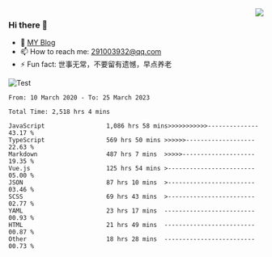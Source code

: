 <img align='right' src='https://github-readme-stats.vercel.app/api?username=niaogege&show_icons=true&theme=radical'/>

### Hi there 👋

- 🌱 [MY Blog](https://bythewayer.com/)
- 📫 How to reach me: 291003932@qq.com
- ⚡ Fun fact:  世事无常，不要留有遗憾，早点养老

![Test](https://github-readme-stats.vercel.app/api/top-langs/?username=niaogege&layout=compact)

<!--START_SECTION:waka-->

```text
From: 10 March 2020 - To: 25 March 2023

Total Time: 2,518 hrs 4 mins

JavaScript                 1,086 hrs 58 mins>>>>>>>>>>>--------------   43.17 %
TypeScript                 569 hrs 50 mins >>>>>>-------------------   22.63 %
Markdown                   487 hrs 7 mins  >>>>>--------------------   19.35 %
Vue.js                     125 hrs 54 mins >------------------------   05.00 %
JSON                       87 hrs 10 mins  >------------------------   03.46 %
SCSS                       69 hrs 43 mins  >------------------------   02.77 %
YAML                       23 hrs 17 mins  -------------------------   00.93 %
HTML                       21 hrs 49 mins  -------------------------   00.87 %
Other                      18 hrs 28 mins  -------------------------   00.73 %
```

<!--END_SECTION:waka-->
